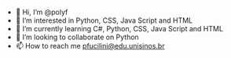 - 👋 Hi, I’m @polyf
- 👀 I’m interested in Python, CSS, Java Script and HTML
- 🌱 I’m currently learning C#, Python, CSS, Java Script and HTML
- 💞️ I’m looking to collaborate on Python 
- 📫 How to reach me pfucilini@edu.unisinos.br

<!---
polyf/polyf is a ✨ special ✨ repository because its `README.md` (this file) appears on your GitHub profile.
You can click the Preview link to take a look at your changes.
--->
